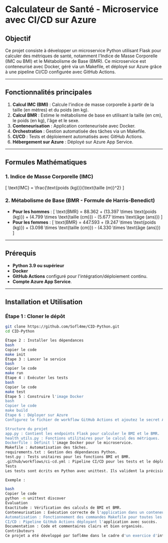 # Calculateur de Santé - Microservice avec CI/CD sur Azure

## Objectif
Ce projet consiste à développer un microservice Python utilisant Flask pour calculer des métriques de santé, notamment l'Indice de Masse Corporelle (IMC ou BMI) et le Métabolisme de Base (BMR). Ce microservice est conteneurisé avec Docker, géré via un Makefile, et déployé sur Azure grâce à une pipeline CI/CD configurée avec GitHub Actions.

---

## Fonctionnalités principales
1. **Calcul IMC (BMI)** : Calcule l'indice de masse corporelle à partir de la taille (en mètres) et du poids (en kg).
2. **Calcul BMR** : Estime le métabolisme de base en utilisant la taille (en cm), le poids (en kg), l'âge et le sexe.
3. **Conteneurisation** : Application conteneurisée avec Docker.
4. **Orchestration** : Gestion automatisée des tâches via un Makefile.
5. **CI/CD** : Tests et déploiement automatisés avec GitHub Actions.
6. **Hébergement sur Azure** : Déployé sur Azure App Service.

---

## Formules Mathématiques
### 1. Indice de Masse Corporelle (IMC)
\[
\text{IMC} = \frac{\text{poids (kg)}}{\text{taille (m)}^2}
\]

### 2. Métabolisme de Base (BMR - Formule de Harris-Benedict)
- **Pour les hommes** :
\[
\text{BMR} = 88.362 + (13.397 \times \text{poids (kg)}) + (4.799 \times \text{taille (cm)}) - (5.677 \times \text{âge (ans)})
\]
- **Pour les femmes** :
\[
\text{BMR} = 447.593 + (9.247 \times \text{poids (kg)}) + (3.098 \times \text{taille (cm)}) - (4.330 \times \text{âge (ans)})
\]

---

## Prérequis
- **Python 3.9 ou supérieur**
- **Docker**
- **GitHub Actions** configuré pour l'intégration/déploiement continu.
- **Compte Azure App Service**.

---

## Installation et Utilisation
### Étape 1 : Cloner le dépôt
```bash
git clone https://github.com/Sofl4me/CID-Python.git
cd CID-Python

Étape 2 : Installer les dépendances
bash
Copier le code
make init
Étape 3 : Lancer le service
bash
Copier le code
make run
Étape 4 : Exécuter les tests
bash
Copier le code
make test
Étape 5 : Construire l'image Docker
bash
Copier le code
make build
Étape 6 : Déployer sur Azure
Configurez le fichier de workflow GitHub Actions et ajoutez le secret AZURE_WEBAPP_PUBLISH_PROFILE dans les paramètres de votre dépôt.

Structure du projet
app.py : Contient les endpoints Flask pour calculer le BMI et le BMR.
health_utils.py : Fonctions utilitaires pour le calcul des métriques.
Dockerfile : Définit l'image Docker pour le microservice.
Makefile : Automatisation des tâches.
requirements.txt : Gestion des dépendances Python.
test.py : Tests unitaires pour les fonctions BMI et BMR.
.github/workflows/ci-cd.yml : Pipeline CI/CD pour les tests et le déploiement.
Tests
Les tests sont écrits en Python avec unittest. Ils valident la précision des calculs BMI et BMR.

Exemple :

bash
Copier le code
python -m unittest discover
Évaluation
Exactitude : Vérification des calculs de BMI et BMR.
Conteneurisation : Exécution correcte de l'application dans un conteneur Docker.
Automatisation : Fonctionnement des commandes Makefile pour toutes les étapes.
CI/CD : Pipeline GitHub Actions déployant l'application avec succès.
Documentation : Code et commentaires clairs et bien organisés.
Contributeurs
Ce projet a été développé par Sofl4me dans le cadre d'un exercice d'intégration de microservices Python avec CI/CD.

